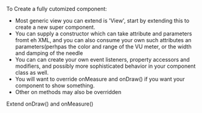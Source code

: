 To Create a fully cutomized component:
- Most generic view you can extend is 'View', start by extending this to create a new super component. 
- You can supply a constructor which can take attribute and parameters fromt eh XML, and you can also consume your own such attributes an parameters(perhpas the color
and range of the VU meter, or the width and damping of the needle
- You can can create your own event listeners, property accessors and modifiers, and possibly more sophisticated behavior in your component class as well. 
- You will want to override onMeasure and onDraw() if you want your component to show something.
- Other on methods may also be overridden

Extend onDraw() and onMeasure()
